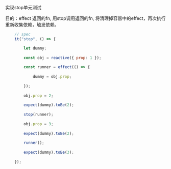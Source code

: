
实现stop单元测试

目的：effect 返回的fn, 用stop调用返回的fn, 将清理掉容器中的effect，再次执行重新收集依赖，触发依赖。

```js
	// spec
	it("stop", () => {

		let dummy;
		
		const obj = reactive({ prop: 1 });
		
		const runner = effect(() => {
		
			dummy = obj.prop;
		
		});
		
		obj.prop = 2;
		
		expect(dummy).toBe(2);
	
		stop(runner);
		
		obj.prop = 3;
		
		expect(dummy).toBe(2);
		
		runner();
		
		expect(dummy).toBe(3);
		
	});
```
